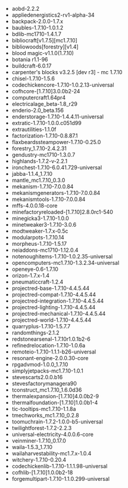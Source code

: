 * aobd-2.2.2
* appliedenergistics2-rv1-alpha-34
* backpack-2.0.0-1.7.x
* baubles-1.7.10-1.0.1.2
* bdlib-mc1710-1.4.1.7
* bibliocraft[v1.7.5][mc1.7.10]
* bibliowoods[forestry][v1.4]
* blood magic-v1.1.0(1.7.10)
* botania r1.1-96
* buildcraft-6.0.17
* carpenter's blocks v3.2.5 [dev r3] - mc 1.7.10
* chisel-1.7.10-1.5.6
* codechickencore-1.7.10-1.0.2.13-universal
* cofhcore-[1.7.10]3.0.0b2-24
* computercraft1.64pr4
* electricalage_beta-1.8_r29
* enderio-2.0_beta.156
* enderstorage-1.7.10-1.4.4.11-universal
* extratic-1.7.10-1.0.0.c051d99
* extrautilities-1.1.0f
* factorization-1.7.10-0.8.87.1
* flaxbeardssteampower-1.7.10-0.25.0
* forestry_1.7.10-2.4.2.31
* gendustry-mc1710-1.3.0.7
* highlands-1.7.2-v-2.2.1
* ironchest-1.7.10-6.0.41.729-universal
* jabba-1.1.4_1.7.10
* mantle_mc1.7.10_0.3.0
* mekanism-1.7.10-7.0.0.84
* mekanismgenerators-1.7.10-7.0.0.84
* mekanismtools-1.7.10-7.0.0.84
* mffs-4.0.0.18-core
* minefactoryreloaded-[1.7.10]2.8.0rc1-540
* minegicka3-1.7.10-1.0.0
* minetweaker3-1.7.10-3.0.6
* modtweaker-1.7.x-0.5c
* modularpots-1.7.10.14
* morpheus-1.7.10-1.5.17
* neiaddons-mc1710-1.12.0.4
* notenoughitems-1.7.10-1.0.2.35-universal
* opencomputers-mc1.7.10-1.3.2.34-universal
* openeye-0.6-1.7.10
* orizon-1.7.x-1.4
* pneumaticcraft-1.2.4
* projectred-base-1.7.10-4.4.5.44
* projectred-compat-1.7.10-4.4.5.44
* projectred-integration-1.7.10-4.4.5.44
* projectred-lighting-1.7.10-4.4.5.44
* projectred-mechanical-1.7.10-4.4.5.44
* projectred-world-1.7.10-4.4.5.44
* quarryplus-1.7.10-1.5.7.7
* randomthings-2.1.2
* redstonearsenal-1.7.10r1.0.1b2-6
* refinedrelocation-1.7.10-1.0.6a
* remoteio-1.7.10-1.1.1-b26-universal
* resonant-engine-2.0.0.30-core
* rpgadvmod-1.0.0_1.7.10
* simplyjetpacks-mc1.7.10-1.0.1
* stevescarts2.0.0.b16
* stevesfactorymanagera90
* tconstruct_mc1.7.10_1.6.0d36
* thermalexpansion-[1.7.10]4.0.0b2-9
* thermalfoundation-[1.7.10]1.0.0b1-4
* tic-tooltips-mc1.7.10-1.1.8a
* tmechworks_mc1.7.10_0.2.8
* toomuchrain-1.7.2-1.0.0-b5-universal
* twilightforest-1.7.2-2.2.3
* universal-electricity-4.0.0.6-core
* veinminer-1.7.10_0.17.0
* waila-1.5.3_1.7.10
* wailaharvestability-mc1.7.x-1.0.4
* witchery-1.7.10-0.20.4
* codechickenlib-1.7.10-1.1.1.98-universal
* cofhlib-[1.7.10]1.0.0b2-18
* forgemultipart-1.7.10-1.1.0.299-universal
